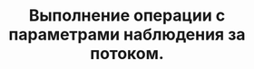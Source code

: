 ---
title: Выполнение операции с параметрами наблюдения за потоком.
excerpt: ''
api:
  file: work-api.json
  operationId: post_work
deprecated: false
hidden: false
metadata:
  title: ''
  description: ''
  robots: index
next:
  description: ''
---